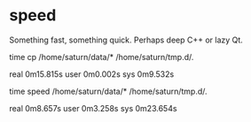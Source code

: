 # speed

Something fast, something quick. Perhaps deep C++ or lazy Qt.

time cp /home/saturn/data/* /home/saturn/tmp.d/.

real    0m15.815s
user    0m0.002s
sys     0m9.532s

time speed /home/saturn/data/* /home/saturn/tmp.d/.

real    0m8.657s
user    0m3.258s
sys     0m23.654s
